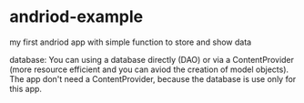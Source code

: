 andriod-example
===============
my first andriod app with simple function to store and show data

database:
You can using a database directly (DAO) or via a ContentProvider (more resource efficient 
and you can aviod the creation of model objects).
The app don't need a ContentProvider, because the database is use only for this app.